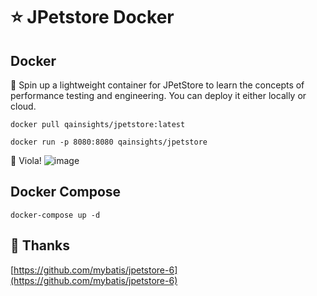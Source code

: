 # ⭐ JPetstore Docker

## Docker

💫 Spin up a lightweight container for JPetStore to learn the concepts of performance testing and engineering. You can deploy it either locally or cloud.

```
docker pull qainsights/jpetstore:latest
```

```
docker run -p 8080:8080 qainsights/jpetstore
```

🎉 Viola!
![image](https://user-images.githubusercontent.com/2826376/178115139-533f0b21-0d98-433f-a25e-435a7671594f.png)

## Docker Compose

```
docker-compose up -d
```

## 🙏 Thanks

[https://github.com/mybatis/jpetstore-6](https://github.com/mybatis/jpetstore-6)

